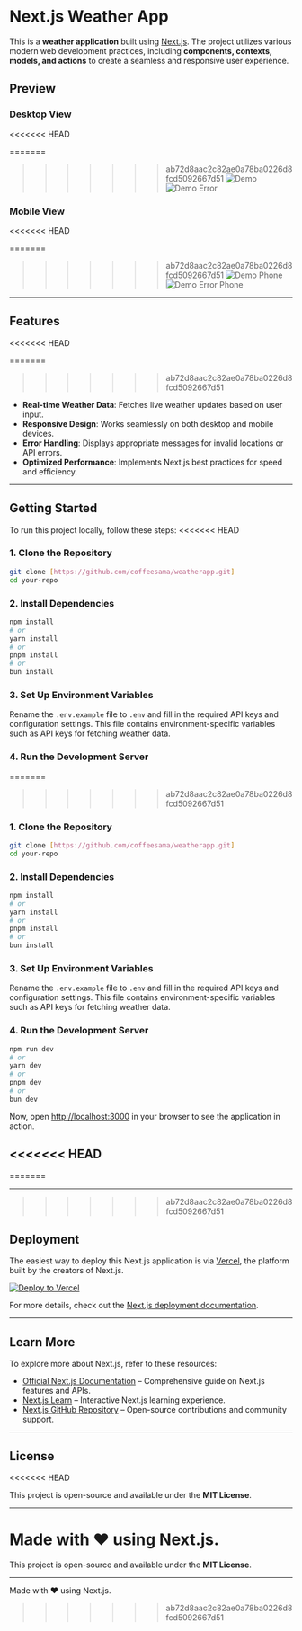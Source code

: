 # Next.js Weather App

This is a **weather application** built using [Next.js](https://nextjs.org). The project utilizes various modern web development practices, including **components, contexts, models, and actions** to create a seamless and responsive user experience.

## Preview

### Desktop View
<<<<<<< HEAD

=======
>>>>>>> ab72d8aac2c82ae0a78ba0226d8fcd5092667d51
![Demo](https://github.com/user-attachments/assets/dca4ae0a-2a0b-4214-bc7a-64e1325a29bd)
![Demo Error](https://github.com/user-attachments/assets/5d264b8c-888c-4113-a308-c70870cb0de7)

### Mobile View
<<<<<<< HEAD

=======
>>>>>>> ab72d8aac2c82ae0a78ba0226d8fcd5092667d51
![Demo Phone](https://github.com/user-attachments/assets/ffd3d494-d935-42fc-88ba-bfc3e5eafd8b)
![Demo Error Phone](https://github.com/user-attachments/assets/2cd77a62-ccf2-4f6d-8df6-4874b76acadb)

---

## Features
<<<<<<< HEAD

=======
>>>>>>> ab72d8aac2c82ae0a78ba0226d8fcd5092667d51
- **Real-time Weather Data**: Fetches live weather updates based on user input.
- **Responsive Design**: Works seamlessly on both desktop and mobile devices.
- **Error Handling**: Displays appropriate messages for invalid locations or API errors.
- **Optimized Performance**: Implements Next.js best practices for speed and efficiency.

---

## Getting Started

To run this project locally, follow these steps:
<<<<<<< HEAD

### 1. Clone the Repository

```bash
git clone [https://github.com/coffeesama/weatherapp.git]
cd your-repo
```

### 2. Install Dependencies

```bash
npm install
# or
yarn install
# or
pnpm install
# or
bun install
```

### 3. Set Up Environment Variables

Rename the `.env.example` file to `.env` and fill in the required API keys and configuration settings. This file contains environment-specific variables such as API keys for fetching weather data.

### 4. Run the Development Server
=======
>>>>>>> ab72d8aac2c82ae0a78ba0226d8fcd5092667d51

### 1. Clone the Repository
```bash
git clone [https://github.com/coffeesama/weatherapp.git]
cd your-repo
```

### 2. Install Dependencies
```bash
npm install
# or
yarn install
# or
pnpm install
# or
bun install
```

### 3. Set Up Environment Variables
Rename the `.env.example` file to `.env` and fill in the required API keys and configuration settings. This file contains environment-specific variables such as API keys for fetching weather data.

### 4. Run the Development Server
```bash
npm run dev
# or
yarn dev
# or
pnpm dev
# or
bun dev
```

Now, open [http://localhost:3000](http://localhost:3000) in your browser to see the application in action.

<<<<<<< HEAD
---

=======

---

>>>>>>> ab72d8aac2c82ae0a78ba0226d8fcd5092667d51
## Deployment

The easiest way to deploy this Next.js application is via [Vercel](https://vercel.com/), the platform built by the creators of Next.js.

[![Deploy to Vercel](https://vercel.com/button)](https://vercel.com/new?utm_medium=default-template&filter=next.js&utm_source=create-next-app&utm_campaign=create-next-app-readme)

For more details, check out the [Next.js deployment documentation](https://nextjs.org/docs/app/building-your-application/deploying).

---

## Learn More

To explore more about Next.js, refer to these resources:

- [Official Next.js Documentation](https://nextjs.org/docs) – Comprehensive guide on Next.js features and APIs.
- [Next.js Learn](https://nextjs.org/learn) – Interactive Next.js learning experience.
- [Next.js GitHub Repository](https://github.com/vercel/next.js) – Open-source contributions and community support.

---

## License
<<<<<<< HEAD

This project is open-source and available under the **MIT License**.

---

Made with ❤️ using Next.js.
=======
This project is open-source and available under the **MIT License**.

---

Made with ❤️ using Next.js.

>>>>>>> ab72d8aac2c82ae0a78ba0226d8fcd5092667d51
